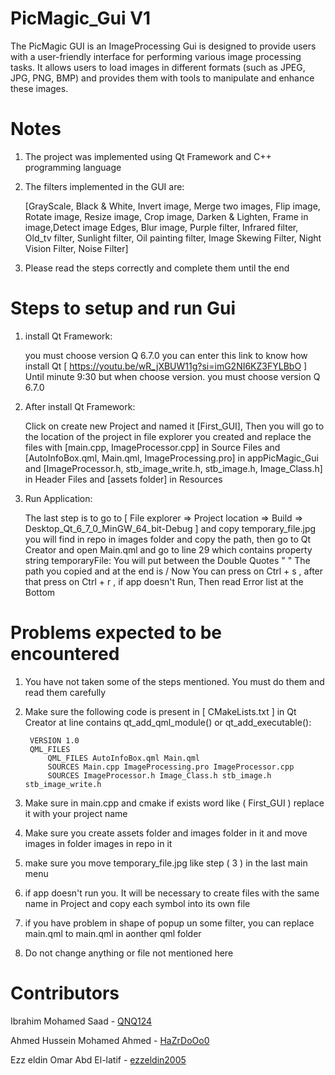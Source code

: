 # PicMagic_Gui V1
The PicMagic GUI is an ImageProcessing Gui is designed to provide users with a user-friendly interface for performing various image processing tasks. It allows users to load images in different formats (such as JPEG, JPG, PNG, BMP) and provides them with tools to manipulate and enhance these images.

# Notes
1) The project was implemented using Qt Framework and C++ programming language

2) The filters implemented in the GUI are:

   [GrayScale, Black & White, Invert image, Merge two images, Flip image, Rotate image, Resize image, Crop image, Darken & Lighten, Frame in image,Detect image 
   Edges, Blur image, Purple filter, Infrared filter, Old_tv filter, Sunlight filter, Oil painting filter, Image Skewing Filter, Night Vision Filter, Noise 
   Filter]
   
3) Please read the steps correctly and complete them until the end

# Steps to setup and run Gui
1) install Qt Framework:
   
   you must choose version Q 6.7.0 you can enter this link to know how install Qt [ https://youtu.be/wR_jXBUW11g?si=imG2NI6KZ3FYLBbO ] Until minute 9:30 but       when choose version. you must choose version Q 6.7.0

2) After install Qt Framework:

   Click on create new Project and named it [First_GUI], Then you will go to the location of the project in file explorer you created and replace the files 
   with [main.cpp, ImageProcessor.cpp] in Source Files and [AutoInfoBox.qml, Main.qml, ImageProcessing.pro] in appPicMagic_Gui and [ImageProcessor.h, 
   stb_image_write.h, stb_image.h, Image_Class.h] in Header Files and [assets folder] in Resources
   
3) Run Application:
   
   The last step is to go to [ File explorer => Project location => Build => Desktop_Qt_6_7_0_MinGW_64_bit-Debug ] and copy temporary_file.jpg you will
   find in repo in images folder and copy the path, then go to Qt Creator and open Main.qml and go to line 29 which contains property string temporaryFile:
   You will put between the Double Quotes " " The path you copied and at the end is / Now You can press on Ctrl + s , after that press on Ctrl + r , if app 
   doesn't Run, Then read Error list at the Bottom

# Problems expected to be encountered
1) You have not taken some of the steps mentioned. You must do them and read them carefully

2) Make sure the following code is present in [ CMakeLists.txt ] in Qt Creator at line contains qt_add_qml_module() or qt_add_executable():

     ```
      VERSION 1.0
      QML_FILES
          QML_FILES AutoInfoBox.qml Main.qml
          SOURCES Main.cpp ImageProcessing.pro ImageProcessor.cpp
          SOURCES ImageProcessor.h Image_Class.h stb_image.h stb_image_write.h
     ```
3) Make sure in main.cpp and cmake if exists word like ( First_GUI ) replace it with your project name

4) Make sure you create assets folder and images folder in it and move images in folder images in repo in it

5) make sure you move temporary_file.jpg like step ( 3 ) in the last main menu

6) if app doesn't run you. It will be necessary to create files with the same name in Project and copy each symbol into its own file

7) if you have problem in shape of popup un some filter, you can replace main.qml to main.qml in aonther qml folder

8) Do not change anything or file not mentioned here

# Contributors
Ibrahim Mohamed Saad - [QNQ124](https://github.com/QNQ124)

Ahmed Hussein Mohamed Ahmed - [HaZrDoOo0](https://github.com/HaZrDoOo0)

Ezz eldin Omar Abd El-latif - [ezzeldin2005](https://github.com/ezzeldin2005)
